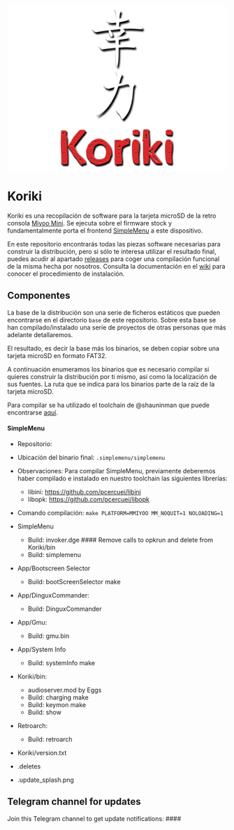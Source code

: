 ![koriki](images/koriki_logo.png)

# Koriki

Koriki es una recopilación de software para la tarjeta microSD de la retro consola [Miyoo Mini](https://lemiyoo.cn/product/143.html). Se ejecuta sobre el firmware stock y fundamentalmente porta el frontend [SimpleMenu](https://github.com/fgl82/simplemenu) a este dispositivo.

En este repositorio encontrarás todas las piezas software necesarias para construir la distribución, pero si sólo te interesa utilizar el resultado final, puedes acudir al apartado [releases](https://github.com/Rparadise-Team/Koriki/releases) para coger una compilación funcional de la misma hecha por nosotros. Consulta la documentación en el [wiki](https://github.com/Rparadise-Team/Koriki/wiki) para conocer el procedimiento de instalación.

## Componentes

La base de la distribución son una serie de ficheros estáticos que pueden encontrarse en el directorio `base` de este repositorio. Sobre esta base se han compilado/instalado una serie de proyectos de otras personas que más adelante detallaremos.

El resultado, es decir la base más los binarios, se deben copiar sobre una tarjeta microSD en formato FAT32.

A continuación enumeramos los binarios que es necesario compilar si quieres construir la distribución por ti mismo, así como la localización de sus fuentes. La ruta que se indica para los binarios parte de la raíz de la tarjeta microSD.

Para compilar se ha utilizado el toolchain de @shauninman que puede encontrarse [aquí](https://github.com/shauninman/union-miyoomini-toolchain).

#### SimpleMenu

* Repositorio:
* Ubicación del binario final: `.simplemenu/simplemenu`
* Observaciones: Para compilar SimpleMenu, previamente deberemos haber compilado e instalado en nuestro toolchain las siguientes librerías:
    * libini: https://github.com/pcercuei/libini
    * libopk: https://github.com/pcercuei/libopk
* Comando compilación: `make PLATFORM=MMIYOO MM_NOQUIT=1 NOLOADING=1`

* SimpleMenu
    * Build: invoker.dge     #### Remove calls to opkrun and delete from Koriki/bin
    * Build: simplemenu             
* App/Bootscreen Selector
    * Build: bootScreenSelector     make
* App/DinguxCommander:
    * Build: DinguxCommander
* App/Gmu:
    * Build: gmu.bin
* App/System Info
    * Build: systemInfo             make
* Koriki/bin:
    * audioserver.mod by Eggs
    * Build: charging               make
    * Build: keymon                 make
    * Build: show
* Retroarch:
    * Build: retroarch
* Koriki/version.txt
* .deletes
* .update_splash.png

## Telegram channel for updates

Join this Telegram channel to get update notifications: ####
